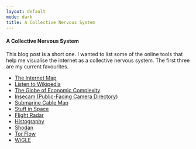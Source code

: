 ```yaml
---
layout: default
mode: dark
title: A Collective Nervous System
---
```

<h4>A Collective Nervous System</h4>
<p>This blog post is a short one. I wanted to list some of the online tools that help me visualise the internet as 
    a collective nervous system. The first three are my current favourites.
</p>
<p><ul>
    <li><a target="_blank" class="nav-link-dark hover-animation" href="http://internet-map.net/">The Internet Map</a></li>
    <li><a target="_blank" class="nav-link-dark hover-animation" href="http://listen.hatnote.com/">Listen to Wikipedia</a></li>
    <li><a target="_blank" class="nav-link-dark hover-animation" href="http://globe.cid.harvard.edu/">The Globe of Economic Complexity</a></li>
    <li><a target="_blank" class="nav-link-dark hover-animation" href="http://www.insecam.org/">Insecam (Public-Facing Camera Directory)</a></li>
    <li><a target="_blank" class="nav-link-dark hover-animation" href="https://www.submarinecablemap.com/">Submarine Cable Map</a></li>
    <li><a target="_blank" class="nav-link-dark hover-animation" href="https://sky.rogue.space/">Stuff in Space</a></li>
    <li><a target="_blank" class="nav-link-dark hover-animation" href="https://www.flightradar24.com/">Flight Radar</a></li>
    <li><a target="_blank" class="nav-link-dark hover-animation" href="https://histography.io/">Histography</a></li>
    <li><a target="_blank" class="nav-link-dark hover-animation" href="https://www.shodan.io/">Shodan</a></li>
    <li><a target="_blank" class="nav-link-dark hover-animation" href="https://torflow.uncharted.software/">Tor Flow</a></li>
    <li><a target="_blank" class="nav-link-dark hover-animation" href="https://www.wigle.net/">WiGLE</a></li>
</ul></p>